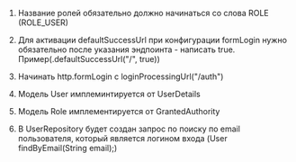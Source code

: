 1. Название ролей обязательно должно начинаться со слова ROLE (ROLE_USER)

2. Для активации defaultSuccessUrl при конфигурации formLogin нужно обязательно после указания эндпоинта - написать true. Пример(.defaultSuccessUrl("/", true))

3. Начинать http.formLogin с loginProcessingUrl("/auth")

4. Модель User имплеминтируется от UserDetails

5. Модель Role имплементируется от GrantedAuthority

6. В UserRepository будет создан запрос по поиску по email пользователя, который является логином входа (User findByEmail(String email);)
